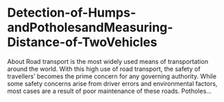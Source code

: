 ﻿# Detection-of-Humps-andPotholesandMeasuring-Distance-of-TwoVehicles
About
Road transport is the most widely used means of transportation around the world. With this high use of road transport, the safety of travellers’ becomes the prime concern for any governing authority. While some safety concerns arise from driver errors and environmental factors, most cases are a result of poor maintenance of these roads. Potholes…
